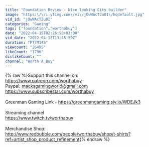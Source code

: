 ```yaml
---
title: "Foundation Review - Nice looking City builder"
image: "https:\/\/i.ytimg.com\/vi\/jOwWAcT2u0I\/hqdefault.jpg"
vid_id: "jOwWAcT2u0I"
categories: "Gaming"
tags: ["foundation","worthabuy"]
date: "2022-04-15T02:26:50+03:00"
vid_date: "2022-04-13T13:45:50Z"
duration: "PT7M14S"
viewcount: "26495"
likeCount: "1796"
dislikeCount: ""
channel: "Worth A Buy"
---
```

{% raw %}Support this channel on:<br /><a rel="nofollow" target="blank" href="https://www.patreon.com/worthabuy">https://www.patreon.com/worthabuy</a><br />Paypal: macksgamingworld@gmail.com<br /><a rel="nofollow" target="blank" href="https://www.subscribestar.com/worthabuy">https://www.subscribestar.com/worthabuy</a><br /><br />Greenman Gaming Link - <a rel="nofollow" target="blank" href="https://greenmangaming.sjv.io/WDEJk3">https://greenmangaming.sjv.io/WDEJk3</a><br /><br />Streaming channel<br /><a rel="nofollow" target="blank" href="https://www.twitch.tv/worthabuy">https://www.twitch.tv/worthabuy</a><br /><br />Merchandise Shop:<br /><a rel="nofollow" target="blank" href="http://www.redbubble.com/people/worthabuy/shop/t-shirts?ref=artist_shop_product_refinement">http://www.redbubble.com/people/worthabuy/shop/t-shirts?ref=artist_shop_product_refinement</a>{% endraw %}
